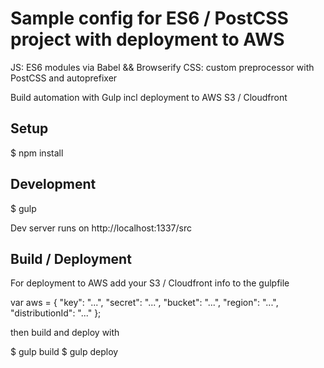 
# Sample config for ES6 / PostCSS project with deployment to AWS

JS: ES6 modules via Babel && Browserify
CSS: custom preprocessor with PostCSS and autoprefixer

Build automation with Gulp incl deployment to AWS S3 / Cloudfront

## Setup

$ npm install


## Development

$ gulp

Dev server runs on http://localhost:1337/src


## Build / Deployment

For deployment to AWS add your S3 / Cloudfront info to the gulpfile

var aws = {
    "key": "...",
    "secret": "...",
    "bucket": "...",
    "region": "...",
    "distributionId": "..."
};

then build and deploy with

$ gulp build
$ gulp deploy
